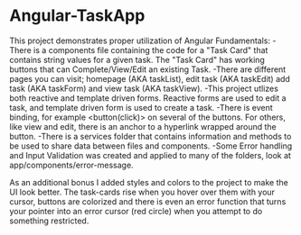 # Angular-TaskApp
This project demonstrates proper utilization of Angular Fundamentals:
-There is a components file containing the code for a "Task Card" that contains string values for a given task. The "Task Card" has working buttons that can Complete/View/Edit an existing Task.
-There are different pages you can visit; homepage (AKA taskList), edit task (AKA taskEdit) add task (AKA taskForm) and view task (AKA taskView).
-This project utlizes both reactive and template driven forms. Reactive forms are used to edit a task, and template driven form is used to create a task.
-There is event binding, for example <button(click)> on several of the buttons. For others, like view and edit, there is an anchor to a hyperlink wrapped around the button. 
-There is a services folder that contains information and methods to be used to share data between files and components.
-Some Error handling and Input Validation was created and applied to many of the folders, look at app/components/error-message.

As an additional bonus I added styles and colors to the project to make the UI look better. The task-cards rise when you hover over them with your cursor, buttons are colorized and there is even an error function that turns your pointer into an error cursor (red circle) when you attempt to do something restricted. 


